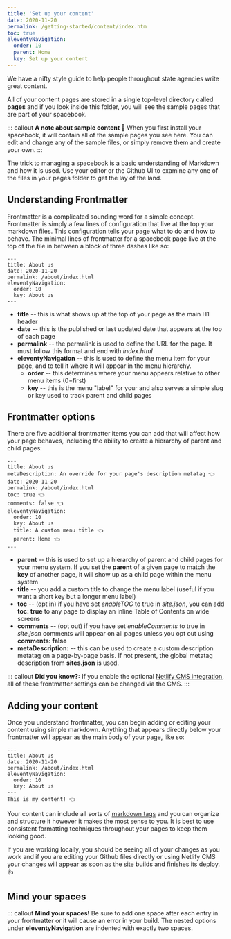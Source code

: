 ```yaml
---
title: 'Set up your content' 
date: 2020-11-20
permalink: /getting-started/content/index.htm
toc: true
eleventyNavigation:
  order: 10
  parent: Home
  key: Set up your content 
---
```

We have a nifty style guide to help people throughout state agencies write great content.


All of your content pages are stored in a single top-level directory called **pages** and if you look inside this folder, you will see the sample pages that are part of your spacebook.

::: callout
**A note about sample content 🤔** When you first install your spacebook, it will contain all of the sample pages you see here. You can edit and change any of the sample files, or simply remove them and create your own. 
:::

The trick to managing a spacebook is a basic understanding of Markdown and how it is used. Use your editor or the Github UI to examine any one of the files in your pages folder to get the lay of the land. 

## Understanding Frontmatter

Frontmatter is a complicated sounding word for a simple concept. Frontmatter is simply a few lines of configuration that live at the top your markdown files. This configuration tells your page what to do and how to behave. The minimal lines of frontmatter for a spacebook page live at the top of the file in between a block of three dashes like so:

```
---
title: About us 
date: 2020-11-20
permalink: /about/index.html
eleventyNavigation:
  order: 10
  key: About us 
---
```

* **title** -- this is what shows up at the top of your page as the main H1 header
* **date** -- this is the published or last updated date that appears at the top of each page
* **permalink** -- the permalink is used to define the URL for the page. It must follow this format and end with *index.html*
* **eleventyNavigation** -- this is used to define the menu item for your page, and to tell it where it will appear in the menu hierarchy.
  * **order** -- this determines where your menu appears relative to other menu items (0=first) 
  * **key** -- this is the menu "label" for your and also serves a simple slug or key used to track parent and child pages

## Frontmatter options

There are five additional frontmatter items you can add that will affect how your page behaves, including the ability to create a hierarchy of parent and child pages:

```
---
title: About us 
metaDescription: An override for your page's description metatag 👈 
date: 2020-11-20
permalink: /about/index.html
toc: true 👈
comments: false 👈
eleventyNavigation:
  order: 10
  key: About us 
  title: A custom menu title 👈
  parent: Home 👈
---

```
* **parent** -- this is used to set up a hierarchy of parent and child pages for your menu system. If you set the **parent** of a given page to match the **key** of another page, it will show up as a child page within the menu system
* **title** -- you add a custom title to change the menu label (useful if you want a short key but a longer menu label)
* **toc** -- (opt in) if you have set *enableTOC* to true in *site.json*, you can add **toc: true** to any page to display an inline Table of Contents on wide screens
* **comments** -- (opt out) if you have set *enableComments* to true in *site.json* comments will appear on all pages unless you opt out using **comments: false**
 * **metaDescription:** -- this can be used to create a custom description metatag on a page-by-page basis. If not present, the global metatag description from **sites.json** is used.

::: callout
**Did you know?:** If you enable the optional [Netlify CMS integration](/netlifycms), all of these frontmatter settings can be changed via the CMS.
:::

## Adding your content 

Once you understand frontmatter, you can begin adding or editing your content using simple markdown. Anything that appears directly below your frontmatter will appear as the main body of your page, like so:

```
---
title: About us 
date: 2020-11-20
permalink: /about/index.html
eleventyNavigation:
  order: 10
  key: About us 
---
This is my content! 👈

```

Your content can include all sorts of [markdown tags](/markdown) and you can organize and structure it however it makes the most sense to you. It is best to use consistent formatting techniques throughout your pages to keep them looking good. 

If you are working locally, you should be seeing all of your changes as you work and if you are editing your Github files directly or using Netlify CMS your changes will appear as soon as the site builds and finishes its deploy. 👍

## Mind your spaces

::: callout
**Mind your spaces!** Be sure to add one space after each entry in your frontmatter or it will cause an error in your build. The nested options under **eleventyNavigation** are indented with exactly two spaces.
